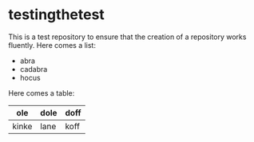 # testingthetest
This is a test repository to ensure that the creation of a repository works
fluently. Here comes a list:
- abra
- cadabra
- hocus

Here comes a table:

|ole  |dole|doff|
|-----|----|----|
|kinke|lane|koff|

